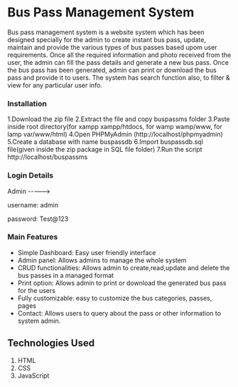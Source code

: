 # Bus Pass Management System

Bus pass management system is a website system which has been designed specially for the admin to create instant bus pass, update, maintain and provide the various types of bus passes based upom user requirements. Once all the required information and photo received from the user, the admin can fill the pass details and generate a new bus pass. Once the bus pass has been generated, admin can print or download the bus pass and provide it to users. The system has search function also, to filter & view for any particular user info. 




### Installation
1.Download the zip file
2.Extract the file and copy buspassms folder
3.Paste inside root directory(for xampp xampp/htdocs, for wamp wamp/www, for lamp var/www/html)
4.Open PHPMyAdmin (http://localhost/phpmyadmin)
5.Create a database with name buspassdb
6.Import buspassdb.sql file(given inside the zip package in SQL file folder)
7.Run the script http://localhost/buspassms

### Login Details

Admin  ----->

username: admin

password: Test@123



### Main Features

- Simple Dashboard: Easy user friendly interface
- Admin panel:  Allows admins to manage the whole system
- CRUD functionalities:  Allows admin to create,read,update and delete the bus passes in a managed      format 
- Print option:  Allows admin to print or download the generated bus pass for the users  
- Fully customizable: easy to customize the bus categories, passes, pages 
- Contact: Allows users to query about the pass or other information to system admin.


## Technologies Used

1. HTML
2. CSS
3. JavaScript



